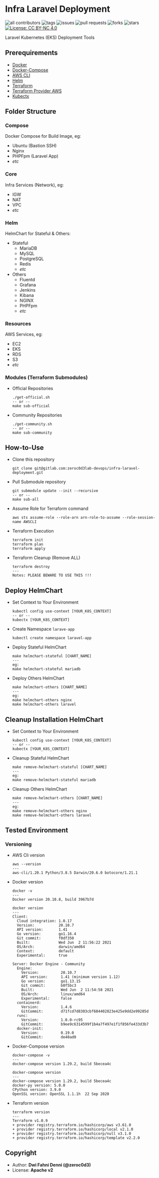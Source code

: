 # Infra Laravel Deployment

![all contributors](https://img.shields.io/github/contributors/devopscorner/laravel-eks-deployment)
![tags](https://img.shields.io/github/v/tag/devopscorner/laravel-eks-deployment?sort=semver)
![issues](https://img.shields.io/github/issues/devopscorner/laravel-eks-deployment)
![pull requests](https://img.shields.io/github/issues-pr/devopscorner/laravel-eks-deployment)
![forks](https://img.shields.io/github/forks/devopscorner/laravel-eks-deployment)
![stars](https://img.shields.io/github/stars/devopscorner/laravel-eks-deployment)
[![License: CC BY-NC 4.0](https://img.shields.io/github/license/devopscorner/laravel-eks-deployment)](https://img.shields.io/github/license/devopscorner/laravel-eks-deployment)

Laravel Kubernetes (EKS) Deployment Tools

## Prerequirements

- [Docker](https://www.docker.com)
- [Docker-Compose](https://github.com/docker/compose/releases)
- [AWS CLI](https://docs.aws.amazon.com/cli/latest/userguide/install-cliv2.html)
- [Helm](https://helm.sh)
- [Terraform](https://www.terraform.io)
- [Terraform Provider AWS](https://registry.terraform.io/providers/hashicorp/aws/latest/docs)
- [Kubectx](https://github.com/ahmetb/kubectx/releases)

## Folder Structure

### **Compose**

Docker Compose for Build Image, eg:

- Ubuntu (Bastion SSH)
- Nginx
- PHPFpm (Laravel App)
- _etc_

### **Core**

Infra Services (Network), eg:

- IGW
- NAT
- VPC
- _etc_

### **Helm**

HelmChart for Stateful & Others:

- Stateful
  - MariaDB
  - MySQL
  - PostgreSQL
  - Redis
  - _etc_
- Others
  - Fluentd
  - Grafana
  - Jenkins
  - Kibana
  - NGINX
  - PHPFpm
  - _etc_

### **Resources**

AWS Services, eg:

- EC2
- EKS
- RDS
- S3
- _etc_

### **Modules (Terraform Submodules)**

- Official Repositories

  ```
  ./get-official.sh
  -- or --
  make sub-official
  ```

- Community Repositories

  ```
  ./get-community.sh
  -- or --
  make sub-community
  ```

## How-to-Use

- Clone this repository

  ```
  git clone git@gitlab.com:zeroc0d3lab-devops/infra-laravel-deployment.git
  ```

- Pull Submodule repository

  ```
  git submodule update --init --recursive
  -- or --
  make sub-all
  ```

- Assume Role for Terraform command

  ```
  aws sts assume-role --role-arn arn-role-to-assume --role-session-name AWSCLI
  ```

- Terraform Execution

  ```
  terraform init
  terraform plan
  terraform apply
  ```

- Terraform Cleanup (Remove ALL)
  ```
  terraform destroy
  ---
  Notes: PLEASE BEWARE TO USE THIS !!!
  ```

## Deploy HelmChart

- Set Context to Your Environment
  ```
  kubectl config use-context [YOUR_K8S_CONTEXT]
  -- or --
  kubectx [YOUR_K8S_CONTEXT]
  ```
- Create Namespace `larave-app`
  ```
  kubectl create namespace laravel-app
  ```
- Deploy Stateful HelmChart
  ```
  make helmchart-stateful [CHART_NAME]
  ---
  eg:
  make helmchart-stateful mariadb
  ```
- Deploy Others HelmChart
  ```
  make helmchart-others [CHART_NAME]
  ---
  eg:
  make helmchart-others nginx
  make helmchart-others laravel
  ```

## Cleanup Installation HelmChart

- Set Context to Your Environment
  ```
  kubectl config use-context [YOUR_K8S_CONTEXT]
  -- or --
  kubectx [YOUR_K8S_CONTEXT]
  ```
- Cleanup Stateful HelmChart
  ```
  make remove-helmchart-stateful [CHART_NAME]
  ---
  eg:
  make remove-helmchart-stateful mariadb
  ```
- Cleanup Others HelmChart
  ```
  make remove-helmchart-others [CHART_NAME]
  ---
  eg:
  make remove-helmchart-others nginx
  make remove-helmchart-others laravel
  ```

## Tested Environment

### Versioning

- AWS Cli version

  ```
  aws --version
  ---
  aws-cli/1.20.1 Python/3.8.5 Darwin/20.6.0 botocore/1.21.1
  ```

- Docker version

  ```
  docker -v
  ---
  Docker version 20.10.8, build 3967b7d

  docker version
  ---
  Client:
    Cloud integration: 1.0.17
    Version:           20.10.7
    API version:       1.41
    Go version:        go1.16.4
    Git commit:        f0df350
    Built:             Wed Jun  2 11:56:22 2021
    OS/Arch:           darwin/amd64
    Context:           default
    Experimental:      true

  Server: Docker Engine - Community
    Engine:
      Version:          20.10.7
      API version:      1.41 (minimum version 1.12)
      Go version:       go1.13.15
      Git commit:       b0f5bc3
      Built:            Wed Jun  2 11:54:58 2021
      OS/Arch:          linux/amd64
      Experimental:     false
    containerd:
      Version:          1.4.6
      GitCommit:        d71fcd7d8303cbf684402823e425e9dd2e99285d
    runc:
      Version:          1.0.0-rc95
      GitCommit:        b9ee9c6314599f1b4a7f497e1f1f856fe433d3b7
    docker-init:
      Version:          0.19.0
      GitCommit:        de40ad0
  ```

- Docker-Compose version

  ```
  docker-compose -v
  ---
  docker-compose version 1.29.2, build 5becea4c

  docker-compose version
  ---
  docker-compose version 1.29.2, build 5becea4c
  docker-py version: 5.0.0
  CPython version: 3.9.0
  OpenSSL version: OpenSSL 1.1.1h  22 Sep 2020
  ```

- Terraform version

  ```
  terraform version
  ---
  Terraform v1.0.9
  + provider registry.terraform.io/hashicorp/aws v3.61.0
  + provider registry.terraform.io/hashicorp/local v2.1.0
  + provider registry.terraform.io/hashicorp/null v3.1.0
  + provider registry.terraform.io/hashicorp/template v2.2.0
  ```

## Copyright

- Author: **Dwi Fahni Denni (@zeroc0d3)**
- License: **Apache v2**
